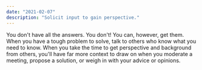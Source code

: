 ```yaml
---
date: "2021-02-07"
description: "Solicit input to gain perspective."
---
```


You don't have all the answers. You don't! You can, however, get them. When you have a tough problem to solve, talk to others who know what you need to know. When you take the time to get perspective and background from others, you'll have far more context to draw on when you moderate a meeting, propose a solution, or weigh in with your advice or opinions.